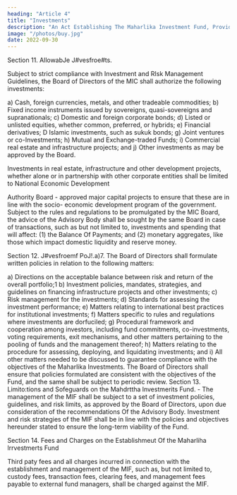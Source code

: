 ```yaml
---
heading: "Article 4"
title: "Investments"
description: "An Act Establishing The Maharlika Investment Fund, Providing For The Management, Investment, And Use Of The Proceeds Of The fund, Appropriating Funds Thereof And For Other Purposes "
image: "/photos/buy.jpg"
date: 2022-09-30
---
```



Section 11. AllowabJe J#vesfroe#ts. 

Subject to strict compliance with Investment and RIsk Management Guidelines, the Board of Directors of the MIC shall authorize the following
investments:

a) Cash, foreign currencies, metals, and other tradeable commodities;
b) Fixed income instruments issued by sovereigns, quasi-sovereigns and supranationals;
c) Domestic and foreign corporate bonds;
d) Listed or unlisted equities, whether common, preferred, or hybrids;
e) Financial derivatives;
D Islamic investments, such as sukuk bonds;
g) Joint ventures or co-Investments;
h) Mutual and Exchange-traded Funds;
i) Commercial real estate and infrastructure projects; and
j) Other investments as may be approved by the Board.

Investments in real estate, infrastructure and other development projects, whether alone or in
partnership with other corporate entities shall be limited to National Economic Development

Authority Board - approved major capital projects to ensure that these are in line with the socio-
economic development program of the government.
Subject to the rules and regulations to be promulgated by the MIC Board, the advice of the
Advisory Body shall be sought by the same Board in case of transactions, such as but not limited
to, investments and spending that will affect: (1) the Balance Of Payments; and (2) monetary
aggregates, like those which impact domestic liquidity and reserve money.

Section 12. J#vesfroemf PoJ!.a)7. The Board of Directors shall formulate written policies in relation
to the following matters:

a) Directions on the acceptable balance between risk and return of the overall portfolio;1
b) Investment policies, mandates, strategies, and guidelines on financing infrastructure
projects and other investments;
c) Risk management for the investments;
d) Standards for assessing the investment performance;
e) Matters relating to international best practices for institutional investments;
f) Matters specific to rules and regulations where investments are dorfuciled;
g) Procedural framework and cooperation among investors, including fund commitments,
co-investments, voting requirements, exit mechanisms, and other matters pertaining to
the pooling of funds and the management thereof;
h) Matters relating to the procedure for assessing, deploying, and liquidating investments;
and
i) All other matters needed to be discussed to guarantee compliance with the objectives
of the Maharlika Investments.
The Board of Directors shall ensure that policies formulated are consistent with the objectives of
the Fund, and the same shall be subject to periodic review.
Section 13. Limito:tions and Sofeguards on the Mahdrttha lnvestmerits Fund. - The
management of the MIF shall be subject to a set of investment policies, guidelines, and risk limits,
as approved by the Board of Directors, upon due consideration of the recommendations Of the
Advisory Body. Investment and risk strategies of the MIF shall be in line with the policies and
objectives hereunder stated to ensure the long-term viability of the Fund.


Section 14. Fees and Charges on the Establishmeut Of the Maharliha lrrvestmerts Fund

Third paty fees and all charges incurred in connection with the establishment and management of
the MIF, such as, but not limited to, custody fees, transaction fees, clearing fees, and management
fees payable to external fund managers, shall be charged against the MIF.
